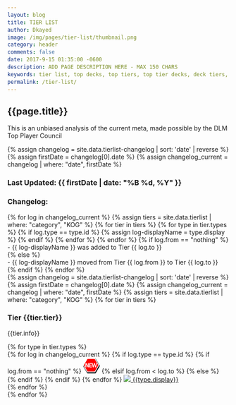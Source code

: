 ```yaml
---
layout: blog
title: TIER LIST
author: Dkayed
image: /img/pages/tier-list/thumbnail.png
category: header
comments: false
date: 2017-9-15 01:35:00 -0600
description: ADD PAGE DESCRIPTION HERE - MAX 150 CHARS
keywords: tier list, top decks, top tiers, top tier decks, deck tiers, deck ranks, deck types, best decks
permalink: /tier-list/
---
```


<div class="section">
    <h2 class="text-center">{{page.title}}</h2>
    <p class="text-center"> This is an unbiased analysis of the current meta, made possible by the DLM Top Player Council</p>    
</div>

<div class="section">
    {% assign changelog = site.data.tierlist-changelog | sort: 'date' | reverse %}
    {% assign firstDate = changelog[0].date %}
    {% assign changelog_current = changelog | where: "date", firstDate %}
    <h3>Last Updated: {{ firstDate | date: "%B %d, %Y" }}</h3>
    <h3>Changelog:</h3>    
    {% for log in changelog_current %}
        {% assign tiers = site.data.tierlist | where: "category", "KOG" %}
        {% for tier in tiers %} 
            {% for type in tier.types %}
                {% if log.type == type.id %}
                    {% assign log-displayName = type.display %}
                {% endif %}
            {% endfor %}
        {% endfor %}
        {% if log.from == "nothing" %}
            <div>- {{ log-displayName }} was added to Tier {{ log.to }}</div>
        {% else %}
            <div>- {{ log-displayName }} moved from Tier {{ log.from }} to Tier {{ log.to }}</div>
        {% endif %}          
    {% endfor %}                
</div>

<div class="section">
    {% assign changelog = site.data.tierlist-changelog | sort: 'date' | reverse %}
    {% assign firstDate = changelog[0].date %}
    {% assign changelog_current = changelog | where: "date", firstDate %}  
    {% assign tiers = site.data.tierlist | where: "category", "KOG" %}
    {% for tier in tiers %}
        <div class="section">
            <h3>Tier {{tier.tier}}</h3>
            <p>{{tier.info}}</p>
            <div class="decktype-filter row">
                {% for type in tier.types %}
                    <div class="btn-wrapper col-sm-6 col-md-4 col-lg-3" >
                        {% for log in changelog_current %}
                            {% if log.type == type.id %}
                                {% if log.from == "nothing" %}
                                    <img class="decktype-new" src="/img/assets/new.png" />
                                {% elsif log.from < log.to %}
                                    <span class="fa-stack fa-1x decktype-new">
                                        <i class="fa fa-circle fa-stack-2x" style="color: red;"></i>
                                        <i class="fa fa-arrow-down fa-stack-1x" style="color: white;"></i>
                                    </span>     
                                {% else %}
                                    <span class="fa-stack fa-1x decktype-new">
                                        <i class="fa fa-circle fa-stack-2x" style="color: green;"></i>
                                        <i class="fa fa-arrow-up fa-stack-1x" style="color: white;"></i>
                                    </span>     
                                {% endif %}
                            {% endif %}
                        {% endfor %}
                        <a class="btn-decktype" href="{{site.url}}/tier-list/{{type.id}}">
                            <img class="decktype-card" src= "https://yugiohprices.com/api/card_image/{{type.card}}"/>
                            <span class="decktype-display">{{type.display}}</span>
                        </a>
                    </div>
                {% endfor %}
            </div>
        </div>
    {% endfor %}
</div>